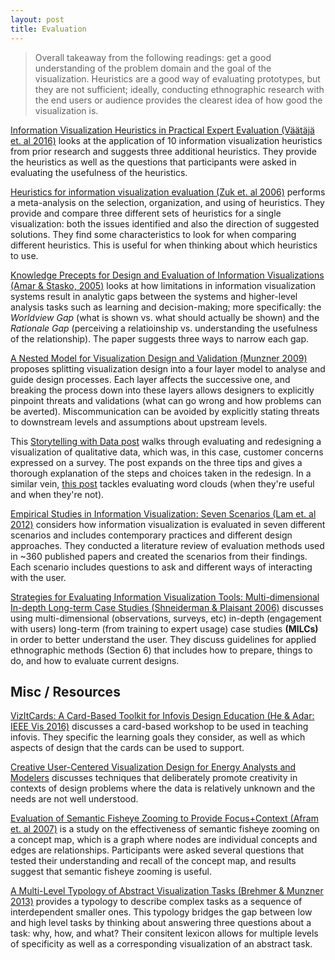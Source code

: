 ```yaml
---
layout: post
title: Evaluation
---
```

> Overall takeaway from the following readings: get a good understanding of the problem domain and the goal of the visualization. Heuristics are a good way of evaluating prototypes, but they are not sufficient; ideally, conducting ethnographic research with the end users or audience provides the clearest idea of how good the visualization is.

[Information Visualization Heuristics in Practical Expert Evaluation (Väätäjä et. al 2016)](https://dl.acm.org/citation.cfm?doid=2993901.2993918) looks at the application of 10 information visualization heuristics from prior research and suggests three additional heuristics. They provide the heuristics as well as the questions that participants were asked in evaluating the usefulness of the heuristics.

[Heuristics for information visualization evaluation (Zuk et. al 2006)](https://dl.acm.org/citation.cfm?id=1168162) performs a meta-analysis on the selection, organization, and using of heuristics. They provide and compare three different sets of heuristics for a single visualization: both the issues identified and also the direction of suggested solutions. They find some characteristics to look for when comparing different heuristics. This is useful for when thinking about which heuristics to use.

[Knowledge Precepts for Design and Evaluation of Information Visualizations (Amar & Stasko, 2005)](https://www.cc.gatech.edu/~john.stasko/papers/tvcg05.pdf) looks at how limitations in information visualization systems result in analytic gaps between the systems and higher-level analysis tasks such as learning and decision-making; more specifically: the _Worldview Gap_ (what is shown vs. what should actually be shown) and the _Rationale Gap_ (perceiving a relatioinship vs. understanding the usefulness of the relationship). The paper suggests three ways to narrow each gap.

[A Nested Model for Visualization Design and Validation (Munzner 2009)](http://www.cs.ubc.ca/labs/imager/tr/2009/NestedModel/NestedModel.pdf) proposes splitting visualization design into a four layer model to analyse and guide design processes. Each layer affects the successive one, and breaking the process down into these layers allows designers to explicitly pinpoint threats and validations (what can go wrong and how problems can be averted). Miscommunication can be avoided by explicitly stating threats to downstream levels and assumptions about upstream levels.

This [Storytelling with Data post](http://www.storytellingwithdata.com/blog/2018/10/10/three-tips-for-storytelling-with-qualitative-data) walks through evaluating and redesigning a visualization of qualitative data, which was, in this case, customer concerns expressed on a survey. The post expands on the three tips and gives a thorough explanation of the steps and choices taken in the redesign. In a similar vein, [this post](https://www.storytellingwithdata.com/blog/2012/08/evaluating-word-clouds) tackles evaluating word clouds (when they're useful and when they're not).

[Empirical Studies in Information Visualization: Seven Scenarios (Lam et. al 2012)](https://hal.inria.fr/file/index/docid/932606/filename/Lam_2012_ESI.pdf) considers how information visualization is evaluated in seven different scenarios and includes contemporary practices and different design approaches. They conducted a literature review of evaluation methods used in ~360 published papers and created the scenarios from their findings. Each scenario includes questions to ask and different ways of interacting with the user.


[Strategies for Evaluating Information Visualization Tools:
Multi-dimensional In-depth Long-term Case Studies (Shneiderman & Plaisant 2006)](https://www.cs.umd.edu/users/ben/papers/Shneiderman2006Strategies.pdf) discusses using multi-dimensional (observations, surveys, etc) in-depth (engagement with users) long-term (from training to expert usage) case studies **(MILCs)** in order to better understand the user. They discuss guidelines for applied ethnographic methods (Section 6) that includes how to prepare, things to do, and how to evaluate current designs.

## Misc / Resources
[VizItCards: A Card-Based Toolkit for Infovis Design Education (He & Adar: IEEE Vis 2016)](http://cond.org/vizitcards.pdf) discusses a card-based workshop to be used in teaching infovis. They specific the learning goals they consider, as well as which aspects of design that the cards can be used to support.

[Creative User-Centered Visualization Design for Energy Analysts and Modelers](http://openaccess.city.ac.uk/2618/5/Goodwin-preprint.pdf) discusses techniques that deliberately promote creativity in contexts of design problems where the data is relatively unknown and the needs are not well understood.

[Evaluation of Semantic Fisheye Zooming to Provide Focus+Context (Afram et. al 2007)](http://www.cs.tufts.edu/%7Ejacob/papers/afram.hfes.pdf) is a study on the effectiveness of semantic fisheye zooming on a concept map, which is a graph where nodes are individual concepts and edges are relationships. Participants were asked several questions that tested their understanding and recall of the concept map, and results suggest that semantic fisheye zooming is useful.

[A Multi-Level Typology of Abstract Visualization Tasks (Brehmer & Munzner 2013)](http://www.cs.ubc.ca/labs/imager/tr/2013/MultiLevelTaskTypology/brehmer_infovis13.pdf) provides a typology to describe complex tasks as a sequence of interdependent smaller ones. This typology bridges the gap between low and high level tasks by thinking about answering three questions about a task: why, how, and what? Their consitent lexicon allows for multiple levels of specificity as well as a corresponding visualization of an abstract task.